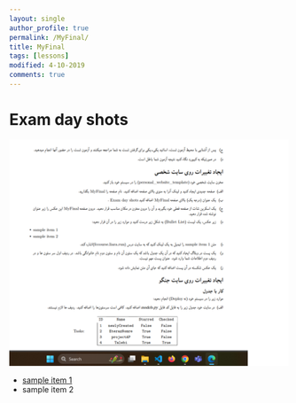 ```yaml
---
layout: single
author_profile: true
permalink: /MyFinal/
title: MyFinal
tags: [lessons]
modified: 4-10-2019
comments: true
---
```


# Exam day shots

![photo](./assets/images/10.png)

- [sample item 1](fccourse.liara.run)
- sample item 2